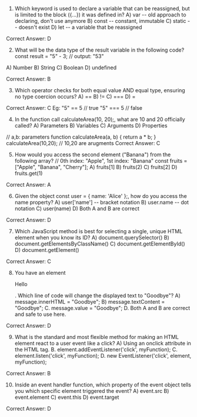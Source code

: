 1. Which keyword is used to declare a variable that
can be reassigned, but is limited to the
block ({...}) it was defined in?
A) var -- old approach to declaring, don't use anymore
B) const -- constant, immutable
C) static -- doesn't exist
D) let -- a variable that be reassigned

Correct Answer: D

2. What will be the data type of the result variable
in the following code?
const result = "5" - 3; // output: "53"

A) Number
B) String
C) Boolean
D) undefined

Correct Answer: B


3. Which operator checks for both equal value AND equal type, ensuring no type coercion occurs?
A) ==
B) !=
C) ===
D) =

Correct Answer: C
Eg:
"5" == 5 // true
"5" === 5 // false

4. In the function call calculateArea(10, 20);, what are 10 and 20 officially called?
A) Parameters
B) Variables
C) Arguments
D) Properties

// a,b: parameters
function calculateArea(a, b) {
    return a * b;
}
calculateArea(10,20); // 10,20 are arugments
Correct Answer: C

5. How would you access the second element ("Banana") from the following array?
// 0th index: "Apple", 1st index: "Banana"
const fruits = ["Apple", "Banana", "Cherry"];
A) fruits[1]
B) fruits(2)
C) fruits[2]
D) fruits.get(1)

Correct Answer: A

6. Given the object const user = { name: 'Alice' };,
how do you access the name property?
A) user['name'] -- bracket notation
B) user.name -- dot notation
C) user(name)
D) Both A and B are correct

Correct Answer: D

7. Which JavaScript method is best for selecting a single, unique HTML element when you know its ID?
A) document.querySelector()
B) document.getElementsByClassName()
C) document.getElementById()
D) document.getElement()

Correct Answer: C

8. You have an element <p id="message">Hello</p>. Which line of code will change the displayed text to "Goodbye"?
A) message.innerHTML = "Goodbye";
B) message.textContent = "Goodbye";
C. message.value = "Goodbye";
D. Both A and B are correct and safe to use here.

Correct Answer: D

9. What is the standard and most flexible method for making an HTML element react to a user event like a click?
A) Using an onclick attribute in the HTML tag.
B. element.addEventListener('click', myFunction);
C. element.listen('click', myFunction);
D. new EventListener('click', element, myFunction);

Correct Answer: B

10. Inside an event handler function, which property of the event object tells you which specific element triggered the event?
A) event.src
B) event.element
C) event.this
D) event.target

Correct Answer: D
